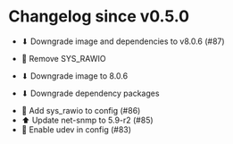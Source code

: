 # Changelog since v0.5.0
- ⬇ Downgrade image and dependencies to v8.0.6 (#87)

* 🔨 Remove SYS_RAWIO

* ⬇ Downgrade image to 8.0.6

* ⬇ Downgrade dependency packages 
- 🔨 Add sys_rawio to config (#86) 
- ⬆ Update net-snmp to 5.9-r2 (#85) 
- 🔨 Enable udev in config (#83) 
